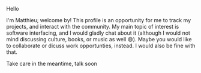 Hello

I'm Matthieu; welcome by! This profile is an opportunity for me to track my projects, and interact with the community. My main topic of interest is software interfacing, and I would gladly chat about it (although I would not mind discussing culture, books, or music as well 😄). Maybe you would like to collaborate or dicuss work opportunties, instead. I would also be fine with that.

Take care in the meantime, talk soon
